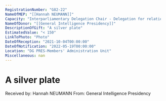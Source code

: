 ```yaml
---
RegistrationNumber: "G82-22"
NameOfMEP: "[[Hannah NEUMANN]]"
Capacity: "Interparliamentary Delegation Chair - Delegation for relations with the Arab Peninsula"
NameOfDonor: "[[General Intelligence Presidency]]"
DescriptionOfGift: "A silver plate"
EstimatedValue: "< 150"
LinkToPhoto: "Photo"
DateOfReception: "2021-10-04T00:00:00"
DateOfNotification: "2022-05-19T00:00:00"
Location: "DG PRES-Members' Administration Unit"
Miscellaneous: nan
---
```


# A silver plate

Received by: Hannah NEUMANN
From: General Intelligence Presidency
